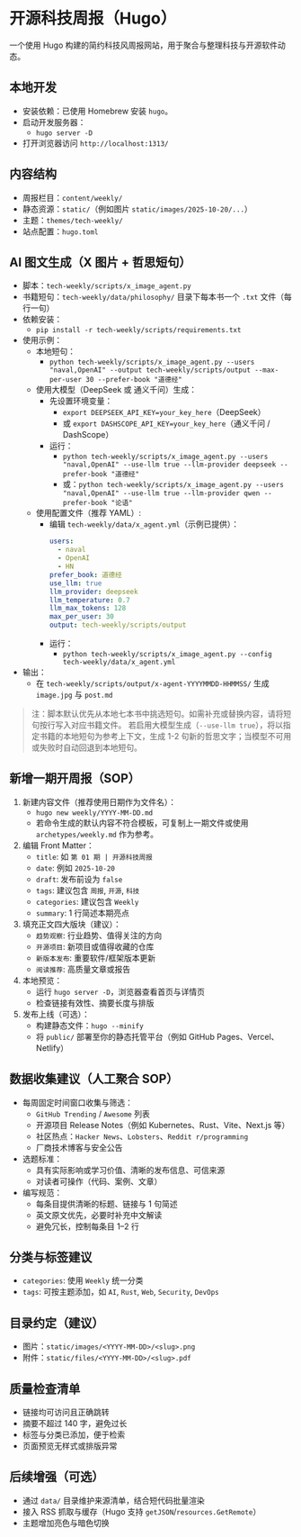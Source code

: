 # 开源科技周报（Hugo）

一个使用 Hugo 构建的简约科技风周报网站，用于聚合与整理科技与开源软件动态。

## 本地开发

- 安装依赖：已使用 Homebrew 安装 `hugo`。
- 启动开发服务器：
  - `hugo server -D`
 - 打开浏览器访问 `http://localhost:1313/`

## 内容结构

- 周报栏目：`content/weekly/`
- 静态资源：`static/`（例如图片 `static/images/2025-10-20/...`）
- 主题：`themes/tech-weekly/`
- 站点配置：`hugo.toml`

## AI 图文生成（X 图片 + 哲思短句）

- 脚本：`tech-weekly/scripts/x_image_agent.py`
- 书籍短句：`tech-weekly/data/philosophy/` 目录下每本书一个 `.txt` 文件（每行一句）
- 依赖安装：
  - `pip install -r tech-weekly/scripts/requirements.txt`
- 使用示例：
  - 本地短句：
    - `python tech-weekly/scripts/x_image_agent.py --users "naval,OpenAI" --output tech-weekly/scripts/output --max-per-user 30 --prefer-book "道德经"`
  - 使用大模型（DeepSeek 或 通义千问）生成：
    - 先设置环境变量：
      - `export DEEPSEEK_API_KEY=your_key_here`（DeepSeek）
      - 或 `export DASHSCOPE_API_KEY=your_key_here`（通义千问 / DashScope）
    - 运行：
      - `python tech-weekly/scripts/x_image_agent.py --users "naval,OpenAI" --use-llm true --llm-provider deepseek --prefer-book "道德经"`
      - 或：`python tech-weekly/scripts/x_image_agent.py --users "naval,OpenAI" --use-llm true --llm-provider qwen --prefer-book "论语"`
  - 使用配置文件（推荐 YAML）:
    - 编辑 `tech-weekly/data/x_agent.yml`（示例已提供）：
      ```yaml
      users:
        - naval
        - OpenAI
        - HN
      prefer_book: 道德经
      use_llm: true
      llm_provider: deepseek
      llm_temperature: 0.7
      llm_max_tokens: 128
      max_per_user: 30
      output: tech-weekly/scripts/output
      ```
    - 运行：
      - `python tech-weekly/scripts/x_image_agent.py --config tech-weekly/data/x_agent.yml`
- 输出：
  - 在 `tech-weekly/scripts/output/x-agent-YYYYMMDD-HHMMSS/` 生成 `image.jpg` 与 `post.md`

> 注：脚本默认优先从本地七本书中挑选短句。如需补充或替换内容，请将短句按行写入对应书籍文件。
> 若启用大模型生成（`--use-llm true`），将以指定书籍的本地短句为参考上下文，生成 1-2 句新的哲思文字；当模型不可用或失败时自动回退到本地短句。

## 新增一期开周报（SOP）

1. 新建内容文件（推荐使用日期作为文件名）：
   - `hugo new weekly/YYYY-MM-DD.md`
   - 若命令生成的默认内容不符合模板，可复制上一期文件或使用 `archetypes/weekly.md` 作为参考。
2. 编辑 Front Matter：
   - `title`: 如 `第 01 期 | 开源科技周报`
   - `date`: 例如 `2025-10-20`
   - `draft`: 发布前设为 `false`
   - `tags`: 建议包含 `周报`, `开源`, `科技`
   - `categories`: 建议包含 `Weekly`
   - `summary`: 1 行简述本期亮点
3. 填充正文四大版块（建议）：
   - `趋势观察`: 行业趋势、值得关注的方向
   - `开源项目`: 新项目或值得收藏的仓库
   - `新版本发布`: 重要软件/框架版本更新
   - `阅读推荐`: 高质量文章或报告
4. 本地预览：
   - 运行 `hugo server -D`，浏览器查看首页与详情页
   - 检查链接有效性、摘要长度与排版
5. 发布上线（可选）：
   - 构建静态文件：`hugo --minify`
   - 将 `public/` 部署至你的静态托管平台（例如 GitHub Pages、Vercel、Netlify）

## 数据收集建议（人工聚合 SOP）

- 每周固定时间窗口收集与筛选：
  - `GitHub Trending` / `Awesome` 列表
  - 开源项目 Release Notes（例如 Kubernetes、Rust、Vite、Next.js 等）
  - 社区热点：`Hacker News`、`Lobsters`、`Reddit r/programming`
  - 厂商技术博客与安全公告
- 选题标准：
  - 具有实际影响或学习价值、清晰的发布信息、可信来源
  - 对读者可操作（代码、案例、文章）
- 编写规范：
  - 每条目提供清晰的标题、链接与 1 句简述
  - 英文原文优先，必要时补充中文解读
  - 避免冗长，控制每条目 1–2 行

## 分类与标签建议

- `categories`: 使用 `Weekly` 统一分类
- `tags`: 可按主题添加，如 `AI`, `Rust`, `Web`, `Security`, `DevOps`

## 目录约定（建议）

- 图片：`static/images/<YYYY-MM-DD>/<slug>.png`
- 附件：`static/files/<YYYY-MM-DD>/<slug>.pdf`

## 质量检查清单

- 链接均可访问且正确跳转
- 摘要不超过 140 字，避免过长
- 标签与分类已添加，便于检索
- 页面预览无样式或排版异常

## 后续增强（可选）

- 通过 `data/` 目录维护来源清单，结合短代码批量渲染
- 接入 RSS 抓取与缓存（Hugo 支持 `getJSON`/`resources.GetRemote`）
- 主题增加亮色与暗色切换